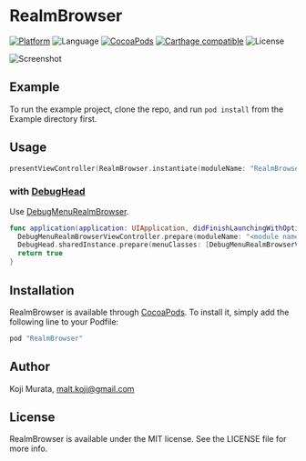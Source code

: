 # RealmBrowser

[![Platform](https://img.shields.io/cocoapods/p/RealmBrowser.svg?style=flat)](http://cocoapods.org/pods/RealmBrowser)
![Language](https://img.shields.io/badge/language-Swift%203.0-orange.svg)
[![CocoaPods](https://img.shields.io/cocoapods/v/RealmBrowser.svg?style=flat)](http://cocoapods.org/pods/RealmBrowser)
[![Carthage compatible](https://img.shields.io/badge/Carthage-compatible-4BC51D.svg?style=flat)](https://github.com/Carthage/Carthage)
![License](https://img.shields.io/github/license/malt03/RealmBrowser.svg?style=flat)

![Screenshot](https://raw.githubusercontent.com/malt03/DebugMenuRealmBrowser/master/Screenshot.gif)

## Example

To run the example project, clone the repo, and run `pod install` from the Example directory first.

## Usage

```swift
presentViewController(RealmBrowser.instantiate(moduleName: "RealmBrowser_Example"), animated: true, completion: nil)
```

### with [DebugHead](https://cocoapods.org/pods/DebugHead)
Use [DebugMenuRealmBrowser](https://cocoapods.org/pods/DebugMenuRealmBrowser).

```swift
func application(application: UIApplication, didFinishLaunchingWithOptions launchOptions: [NSObject: AnyObject]?) -> Bool {
  DebugMenuRealmBrowserViewController.prepare(moduleName: "<module name>")
  DebugHead.sharedInstance.prepare(menuClasses: [DebugMenuRealmBrowserViewController.self])
  return true
}
```

## Installation

RealmBrowser is available through [CocoaPods](http://cocoapods.org). To install
it, simply add the following line to your Podfile:

```ruby
pod "RealmBrowser"
```

## Author

Koji Murata, malt.koji@gmail.com

## License

RealmBrowser is available under the MIT license. See the LICENSE file for more info.
